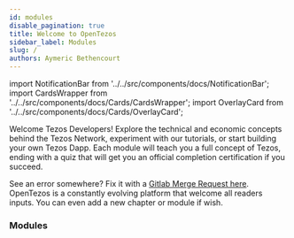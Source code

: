 ```yaml
---
id: modules
disable_pagination: true
title: Welcome to OpenTezos
sidebar_label: Modules
slug: /
authors: Aymeric Bethencourt
---
```


import NotificationBar from '../../src/components/docs/NotificationBar';
import CardsWrapper from '../../src/components/docs/Cards/CardsWrapper';
import OverlayCard from '../../src/components/docs/Cards/OverlayCard';

Welcome Tezos Developers! Explore the technical and economic concepts behind the Tezos Network, experiment with our tutorials, or start building your own Tezos Dapp. Each module will teach you a full concept of Tezos, ending with a quiz that will get you an official completion certification if you succeed.

<NotificationBar>
  <p>
    See an error somewhere? Fix it with a <a href="https://gitlab.com/tezos-paris-hub/opentezos" target="_blank">Gitlab Merge Request here</a>. OpenTezos is a constantly evolving platform that welcome all readers inputs. You can even add a new chapter or module if wish.
  </p>
</NotificationBar>

### Modules

<CardsWrapper>
  <OverlayCard
      description="What is a blockchain and how it works."
      icon="img/icons/blockchain-big-light.svg"
      iconDark="img/icons/blockchain-big-dark.svg"
      title="Blockchain Basics"
      to="/blockchain-basics"
  />
  <OverlayCard
      description="What is Tezos and how it works."
      icon="img/icons/tezos-big-light.svg"
      iconDark="img/icons/tezos-big-dark.svg"
      title="Tezos Basics"
      to="/tezos-basics"
  />
  <OverlayCard
      description="Learn the basics of smart contracts"
      icon="img/icons/handshake-small-light.svg"
      iconDark="img/icons/handshake-big-dark.svg"
      title="Smart Contracts"
      to="/smart-contracts/simple-nft-contract-1"
  />
  <OverlayCard
      description="How to deploy your own Tezos node."
      icon="img/icons/node-big-light.svg"
      iconDark="img/icons/node-big-dark.svg"
      title="Deploy a node"
      to="/deploy-a-node"
  />
  <OverlayCard
      description="Learn to use and interact with a Tezos explorer."
      icon="img/icons/explorer-big-light.svg"
      iconDark="img/icons/explorer-big-dark.svg"
      title="How to use an Explorer"
      to="/explorer"
  />
  <OverlayCard
      description="Learn the basics of the Archetype smart contract language."
      icon="img/icons/archetype-big-light.svg"
      iconDark="img/icons/archetype-big-dark.svg"
      title="Archetype"
      to="/archetype"
  />
  <OverlayCard
      description="Learn the basics of the SmartPy smart contract language."
      icon="img/icons/smartpy-big-light.svg"
      iconDark="img/icons/smartpy-big-dark.svg"
      title="SmartPy"
      to="/smartpy"
  />
    <OverlayCard
      description="Learn the basics of the LIGO smart contract language."
      icon="img/icons/ligo-big-light.svg"
      iconDark="img/icons/ligo-big-dark.svg"
      title="LIGO"
      to="/ligo"
  />
  <OverlayCard
    description="Learn the basics of the native Tezos smart contract language."
    icon="img/icons/michelson-big-light.svg"
    iconDark="img/icons/michelson-big-dark.svg"
    title="Michelson"
    to="/michelson"
  />
  <OverlayCard
    description="Everything you need to build your first Tezos Dapp."
    icon="img/icons/dapp-big-light.svg"
    iconDark="img/icons/dapp-big-dark.svg"
    title="Build a Dapp"
    to="/dapp"
  />
  <OverlayCard
    description="What is baking and how it works."
    icon="img/icons/baking-big-light.svg"
    iconDark="img/icons/baking-big-dark.svg"
    title="Baking"
    to="/baking"
  />
  <OverlayCard
    description="How to deploy your own bakers."
    icon="img/icons/baker-big-light.svg"
    iconDark="img/icons/baker-big-dark.svg"
    title="Deploy Bakers"
    to="/baker"
  />
  <OverlayCard
    description="Automated market maker, stablecoins, flash loans, synthetics, etc."
    icon="img/icons/defi-big-light.svg"
    iconDark="img/icons/defi-big-dark.svg"
    title="DeFi"
    to="/defi"
  />
  <OverlayCard
    description="Introduction to the concepts of formal verifications."
    icon="img/icons/formal-big-light.svg"
    iconDark="img/icons/formal-big-dark.svg"
    title="Formal Verification"
    to="/formal-verification"
  />
  <OverlayCard
    description="Create your own private Tezos network."
    icon="img/icons/private-big-light.svg"
    iconDark="img/icons/private-big-dark.svg"
    title="Private Blockchain"
    to="/private"
  />
  <OverlayCard
    description="Contribute to the Tezos ecosystem."
    icon="img/icons/contribute-big-light.svg"
    iconDark="img/icons/contribute-big-dark.svg"
    title="How to contribute"
    to="/contribute"
  />
</CardsWrapper>
